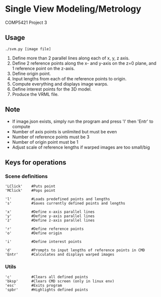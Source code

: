# Single View Modeling/Metrology

COMP5421 Project 3

## Usage

```
./svm.py [image file]
```

1) Define more than 2 parallel lines along each of x, y, z axis.
2) Define 2 reference points along the x- and y-axis on the z=0 plane, and 1 reference point on the z-axis.
3) Define origin point.
4) Input lengths from each of the reference points to origin.
5) Compute everything and displays image warps.
6) Define interest points for the 3D model.
7) Produce the VRML file.

## Note

* If image.json exists, simply run the program and press 'l' then 'Entr' to compute
* Number of axis points is unlimited but must be even
* Number of reference points must be 3
* Number of origin point must be 1
* Adjust scale of reference lengths if warped images are too small/big

## Keys for operations

### Scene definitions

```
'LClick'    #Puts point
'MClick'    #Pops point

'l'         #Loads predefined points and lengths
's'         #Saves currently defined points and lengths
        
'x'    	    #Define x-axis parallel lines
'y'    	    #Define y-axis parallel lines
'z'    	    #Define z-axis parallel lines
        
'r'    	    #Define reference points
'o'    	    #Define origin
        
'i'    	    #Define interest points

'd'    	    #Prompts to input lengths of reference points in CMD
'Entr' 	    #Calculates and displays warped images
```

### Utils

```
'c'    	    #Clears all defined points
'bksp' 	    #Clears CMD screen (only in linux env)
'esc'  	    #Exits program
'spbr'	    #Highlights defined points
```